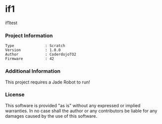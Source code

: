 if1
================

if1test

### Project Information
```
Type              : Scratch
Version           : 1.0.0
Author            : CoderdojoTO2
Firmware          : 42
```

### Additional Information
This project requires a Jade Robot to run!

### License
This software is provided "as is" without any expressed or implied warranties.  In no case shall the author or any contributors be liable for any damages caused by the use of this software.

